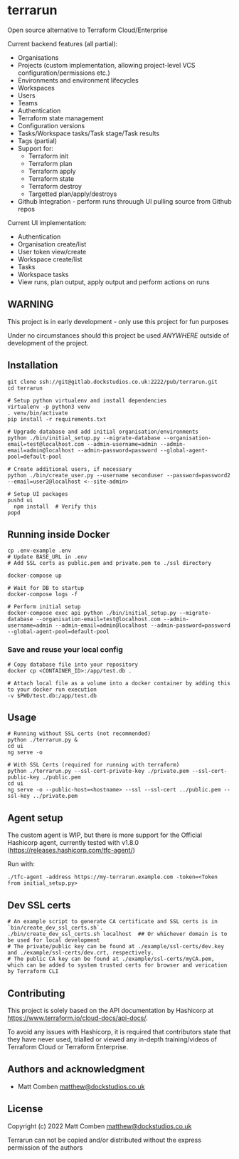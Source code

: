 # terrarun

Open source alternative to Terraform Cloud/Enterprise

Current backend features (all partial):

 * Organisations
 * Projects (custom implementation, allowing project-level VCS configuration/permissions etc.)
 * Environments and environment lifecycles
 * Workspaces
 * Users
 * Teams
 * Authentication
 * Terraform state management
 * Configuration versions
 * Tasks/Workspace tasks/Task stage/Task results
 * Tags (partial)
 * Support for:
   * Terraform init
   * Terraform plan
   * Terraform apply
   * Terraform state
   * Terraform destroy
   * Targetted plan/apply/destroys
 * Github Integration - perform runs throuugh UI pulling source from Github repos

Current UI implementation:
 * Authentication
 * Organisation create/list
 * User token view/create
 * Workspace create/list
 * Tasks
 * Workspace tasks
 * View runs, plan output, apply output and perform actions on runs

## WARNING

This project is in early development - only use this project for fun purposes

Under no circumstances should this project be used _ANYWHERE_ outside of development of the project.

## Installation

```
git clone ssh://git@gitlab.dockstudios.co.uk:2222/pub/terrarun.git
cd terrarun

# Setup python virtualenv and install dependencies
virtualenv -p python3 venv
. venv/bin/activate
pip install -r requirements.txt

# Upgrade database and add initial organisation/environments
python ./bin/initial_setup.py --migrate-database --organisation-email=test@localhost.com --admin-username=admin --admin-email=admin@localhost --admin-password=password --global-agent-pool=default-pool

# Create additional users, if necessary
python ./bin/create_user.py --username seconduser --password=password2 --email=user2@localhost <--site-admin>

# Setup UI packages
pushd ui
  npm install  # Verify this
popd
```

## Running inside Docker

```
cp .env-example .env
# Update BASE_URL in .env
# Add SSL certs as public.pem and private.pem to ./ssl directory

docker-compose up

# Wait for DB to startup
docker-compose logs -f

# Perform initial setup
docker-compose exec api python ./bin/initial_setup.py --migrate-database --organisation-email=test@localhost.com --admin-username=admin --admin-email=admin@localhost --admin-password=password --global-agent-pool=default-pool
```

### Save and reuse your local config

```
# Copy database file into your repository
docker cp <CONTAINER_ID>:/app/test.db .

# Attach local file as a volume into a docker container by adding this to your docker run execution
-v $PWD/test.db:/app/test.db
```


## Usage

```
# Running without SSL certs (not recommended)
python ./terrarun.py &
cd ui
ng serve -o

# With SSL Certs (required for running with terraform)
python ./terrarun.py --ssl-cert-private-key ./private.pem --ssl-cert-public-key ./public.pem
cd ui
ng serve -o --public-host=<hostname> --ssl --ssl-cert ../public.pem --ssl-key ../private.pem
```

## Agent setup

The custom agent is WIP, but there is more support for the Official Hashicorp agent, currently tested with v1.8.0 (https://releases.hashicorp.com/tfc-agent/)

Run with:

```
./tfc-agent -address https://my-terrarun.example.com -token=<Token from initial_setup.py>
```

## Dev SSL certs

    # An example script to generate CA certificate and SSL certs is in `bin/create_dev_ssl_certs.sh`.
    ./bin/create_dev_ssl_certs.sh localhost  ## Or whichever domain is to be used for local development
    # The private/public key can be found at ./example/ssl-certs/dev.key and ./example/ssl-certs/dev.crt, respectively.
    # The public CA key can be found at ./example/ssl-certs/myCA.pem, which can be added to system trusted certs for browser and verication by Terraform CLI

 
## Contributing

This project is solely based on the API documentation by Hashicorp at https://www.terraform.io/cloud-docs/api-docs/.

To avoid any issues with Hashicorp, it is required that contributors state that they have never used, trialled or viewed any in-depth training/videos of Terraform Cloud or Terraform Enterprise.


## Authors and acknowledgment

 * Matt Comben <matthew@dockstudios.co.uk>

## License

Copyright (c) 2022 Matt Comben <matthew@dockstudios.co.uk>

Terrarun can not be copied and/or distributed without the express
permission of the authors

